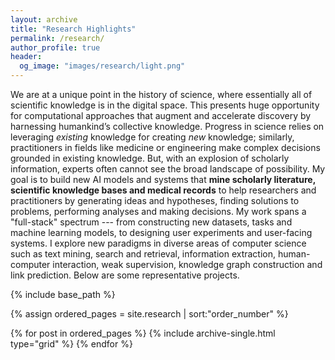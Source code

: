 ```yaml
---
layout: archive
title: "Research Highlights"
permalink: /research/
author_profile: true
header:
  og_image: "images/research/light.png"
---
```

<!-- [[For my list of publications, see here.]](https://scholar.google.com/citations?hl=en&user=RZbspgIAAAAJ&view_op=list_works&sortby=pubdate) -->
We are at a unique point in the history of science, where essentially all of scientific knowledge is in the digital space. This presents huge opportunity for computational approaches that augment and accelerate discovery by harnessing humankind’s collective knowledge. Progress in science relies on leveraging _existing_ knowledge for creating _new_ knowledge; similarly, practitioners in fields like medicine or engineering make complex decisions grounded in existing knowledge. But, with an explosion of scholarly information, experts often cannot see the broad landscape of possibility. My goal is to build new AI models and systems that **mine scholarly literature, scientific knowledge bases and medical records** to help researchers and practitioners by generating ideas and hypotheses, finding solutions to problems, performing analyses and making decisions. My work spans a "full-stack" spectrum --- from constructing new datasets, tasks and machine learning models, to designing user experiments and user-facing systems. I explore new paradigms in diverse areas of computer science such as text mining, search and retrieval, information extraction, human-computer interaction, weak supervision, knowledge graph construction and link prediction. Below are some representative projects. 

<nbsp>

{% include base_path %}

{% assign ordered_pages = site.research | sort:"order_number" %}

{% for post in ordered_pages %}
  {% include archive-single.html type="grid" %}
{% endfor %}
